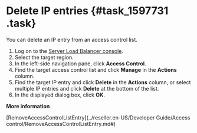 # Delete IP entries {#task_1597731 .task}

You can delete an IP entry from an access control list.

1.  Log on to the [Server Load Balancer console](https://partners-intl.console.aliyun.com/#/slb). 
2.  Select the target region.
3.  In the left-side navigation pane, click **Access Control**.
4.  Find the target access control list and click **Manage** in the **Actions** column.
5.  Find the target IP entry and click **Delete** in the **Actions** column, or select multiple IP entries and click **Delete** at the bottom of the list.
6.  In the displayed dialog box, click **OK**.

**More information**  


[RemoveAccessControlListEntry](../reseller.en-US/Developer Guide/Access control/RemoveAccessControlListEntry.md#)

